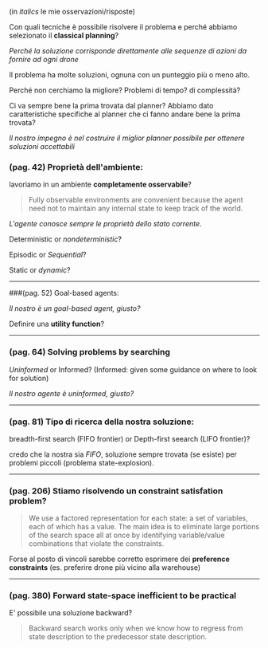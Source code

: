 (in *italics* le mie osservazioni/risposte)

Con quali tecniche è possibile risolvere il problema e perché abbiamo selezionato il **classical planning**?

*Perché la soluzione corrisponde direttamente alle sequenze di azioni da fornire ad ogni drone*

Il problema ha molte soluzioni, ognuna con un punteggio più o meno alto. 

Perché non cerchiamo la migliore? Problemi di tempo? di complessità?

Ci va sempre bene la prima trovata dal planner? Abbiamo dato caratteristiche specifiche al planner che ci fanno andare bene la prima trovata? 

*Il nostro impegno è nel costruire il miglior planner possibile per ottenere soluzioni accettabili*



### (pag. 42) Proprietà dell'ambiente:

lavoriamo in un ambiente **completamente osservabile**?

> Fully observable environments are convenient because the agent need not to maintain any internal state to keep track of the world.

*L'agente conosce sempre le proprietà dello stato corrente*.

Deterministic or *nondeterministic*?

Episodic or *Sequential*?

Static or *dynamic*?



------

###(pag. 52) Goal-based agents:

*Il nostro è un goal-based agent, giusto?*

Definire una **utility function**?



------

### (pag. 64) Solving problems by searching

*Uninformed* or Informed? (Informed: given some guidance on where to look for solution)

*Il nostro agente è uninformed, giusto?*



--------

### (pag. 81) Tipo di ricerca della nostra soluzione:

breadth-first search (FIFO frontier) or Depth-first seearch (LIFO frontier)?

credo che la nostra sia *FIFO*, soluzione sempre trovata (se esiste) per problemi piccoli (problema state-explosion).



---------------

### (pag. 206) Stiamo risolvendo un constraint satisfation problem?

> We use a factored representation for each state: a set of variables, each of which has a value. The main idea is to eliminate large portions of the search space all at once by identifying variable/value combinations that violate the constraints.

Forse al posto di vincoli sarebbe corretto esprimere dei **preference constraints** (es. preferire drone più vicino alla warehouse)



------

### (pag. 380) Forward state-space inefficient to be practical

E' possibile una soluzione backward?

> Backward search works only when we know how to regress from state description to the predecessor state description.